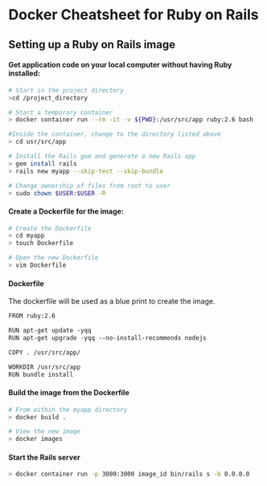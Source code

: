 # Docker Cheatsheet for Ruby on Rails

## Setting up a Ruby on Rails image

#### Get application code on your local computer without having Ruby installed:
```bash
# Start in the project directory
>cd /project_directory

# Start a temporary container
> docker container run --rm -it -v ${PWD}:/usr/src/app ruby:2.6 bash

#Inside the container, change to the directory listed above
> cd usr/src/app

# Install the Rails gem and generate a new Rails app
> gem install rails
> rails new myapp --skip-test --skip-bundle

# Change ownership of files from root to user
> sudo chown $USER:$USER -R
```

#### Create a Dockerfile for the image:
```bash
# Create the Dockerfile
> cd myapp
> touch Dockerfile

# Open the new Dockerfile
> vim Dockerfile
```

#### Dockerfile
The dockerfile will be used as a blue print to create the image.
```txt
FROM ruby:2.6

RUN apt-get update -yqq
RUN apt-get upgrade -yqq --no-install-recommends nodejs

COPY . /usr/src/app/

WORKDIR /usr/src/app
RUN bundle install
```

#### Build the image from the Dockerfile
```bash
# From within the myapp directory
> docker build .

# View the new image
> docker images
```

#### Start the Rails server
```bash
> docker container run -p 3000:3000 image_id bin/rails s -b 0.0.0.0
```


